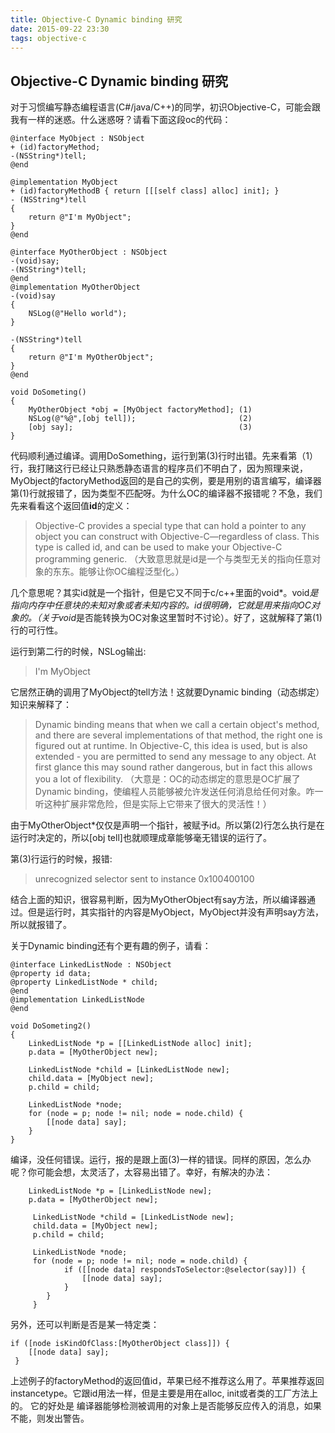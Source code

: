```yaml
---
title: Objective-C Dynamic binding 研究
date: 2015-09-22 23:30
tags: objective-c
---
```


## Objective-C Dynamic binding 研究
对于习惯编写静态编程语言(C#/java/C++)的同学，初识Objective-C，可能会跟我有一样的迷惑。什么迷惑呀？请看下面这段oc的代码：

```objc
@interface MyObject : NSObject
+ (id)factoryMethod;
-(NSString*)tell;
@end

@implementation MyObject
+ (id)factoryMethodB { return [[[self class] alloc] init]; }
- (NSString*)tell
{
	return @"I'm MyObject";
}
@end

@interface MyOtherObject : NSObject
-(void)say;
-(NSString*)tell;
@end
@implementation MyOtherObject
-(void)say
{
	NSLog(@"Hello world");
}

-(NSString*)tell
{
	return @"I'm MyOtherObject";
}
@end

void DoSometing()
{
	MyOtherObject *obj = [MyObject factoryMethod]; (1)
	NSLog(@"%@",[obj tell]);                       (2)
	[obj say];                                     (3)
}

```
代码顺利通过编译。调用DoSomething，运行到第(3)行时出错。先来看第（1）行，我打赌这行已经让只熟悉静态语言的程序员们不明白了，因为照理来说，MyObject的factoryMethod返回的是自己的实例，要是用别的语言编写，编译器第(1)行就报错了，因为类型不匹配呀。为什么OC的编译器不报错呢？不急，我们先来看看这个返回值**id**的定义：

> Objective-C provides a special type that can hold a pointer to any
> object you can construct with Objective-C—regardless of class. This
> type is called id, and can be used to make your Objective-C
> programming generic. （大致意思就是id是一个与类型无关的指向任意对象的东东。能够让你OC编程泛型化。）

几个意思呢？其实id就是一个指针，但是它又不同于c/c++里面的void*。void*是指向内存中任意块的未知对象或者未知内容的。id很明确，它就是用来指向OC对象的。（关于void*是否能转换为OC对象这里暂时不讨论）。好了，这就解释了第(1)行的可行性。

运行到第二行的时候，NSLog输出:

> I'm MyObject

它居然正确的调用了MyObject的tell方法！这就要Dynamic binding（动态绑定）知识来解释了：

>Dynamic binding means that when we call a certain object's method, and there are several implementations of that method, the right one is figured out at runtime. In Objective-C, this idea is used, but is also extended - you are permitted to send any message to any object. At first glance this may sound rather dangerous, but in fact this allows you a lot of flexibility. （大意是：OC的动态绑定的意思是OC扩展了Dynamic binding，使编程人员能够被允许发送任何消息给任何对象。咋一听这种扩展非常危险，但是实际上它带来了很大的灵活性！）

由于MyOtherObject*仅仅是声明一个指针，被赋予id。所以第(2)行怎么执行是在运行时决定的，所以[obj tell]也就顺理成章能够毫无错误的运行了。

第(3)行运行的时候，报错:

> unrecognized selector sent to instance 0x100400100

结合上面的知识，很容易判断，因为MyOtherObject有say方法，所以编译器通过。但是运行时，其实指针的内容是MyObject，MyObject并没有声明say方法，所以就报错了。

关于Dynamic binding还有个更有趣的例子，请看：

```objc
@interface LinkedListNode : NSObject
@property id data;
@property LinkedListNode * child;
@end
@implementation LinkedListNode
@end

void DoSometing2()
{
    LinkedListNode *p = [[LinkedListNode alloc] init];
    p.data = [MyOtherObject new];
    
    LinkedListNode *child = [LinkedListNode new];
    child.data = [MyObject new];
    p.child = child;
    
    LinkedListNode *node;
    for (node = p; node != nil; node = node.child) {
	    [[node data] say];
    }
}
```

编译，没任何错误。运行，报的是跟上面(3)一样的错误。同样的原因，怎么办呢？你可能会想，太灵活了，太容易出错了。幸好，有解决的办法：

```objc
    LinkedListNode *p = [LinkedListNode new];
    p.data = [MyOtherObject new];
     
     LinkedListNode *child = [LinkedListNode new];
     child.data = [MyObject new];
     p.child = child;
     
     LinkedListNode *node;
     for (node = p; node != nil; node = node.child) {
            if ([[node data] respondsToSelector:@selector(say)]) {
                [[node data] say];
            }
        }
     }
```
另外，还可以判断是否是某一特定类：

```objc
if ([node isKindOfClass:[MyOtherObject class]]) {
	[[node data] say];
 }
```

上述例子的factoryMethod的返回值id，苹果已经不推荐这么用了。苹果推荐返回instancetype。它跟id用法一样，但是主要是用在alloc, init或者类的工厂方法上的。
它的好处是 编译器能够检测被调用的对象上是否能够反应传入的消息，如果不能，则发出警告。